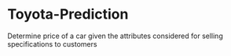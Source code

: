 # Toyota-Prediction
Determine price of a car given the attributes considered for selling specifications to customers
